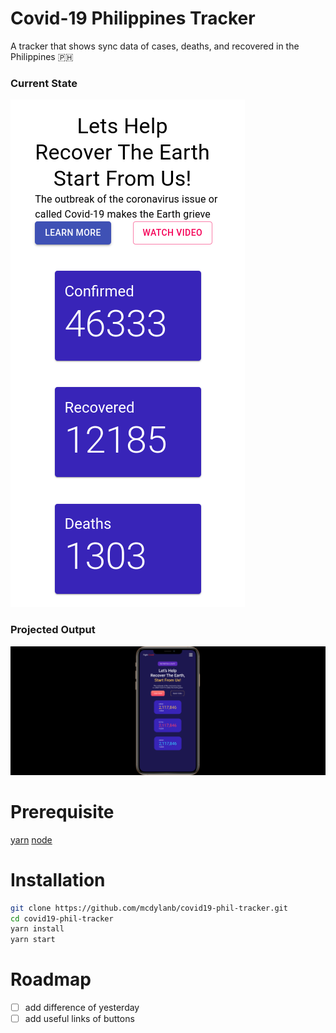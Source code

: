 # Covid-19 Philippines Tracker

A tracker that shows sync data of cases, deaths, and recovered in the Philippines 🇵🇭

### Current State

![alt text](./assets/readme-files/reactapp.png "Current state of work")

### Projected Output

![alt text](./assets/readme-files/goal.png "Projected Output")

# Prerequisite

[yarn](https://yarnpkg.com/getting-started)
[node](https://nodejs.org/en/)

# Installation

```bash
git clone https://github.com/mcdylanb/covid19-phil-tracker.git
cd covid19-phil-tracker
yarn install
yarn start
```

# Roadmap

- [ ] add difference of yesterday
- [ ] add useful links of buttons
